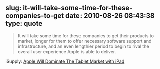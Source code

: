 slug: it-will-take-some-time-for-these-companies-to-get
date: 2010-08-26 08:43:38
type: quote
---

> It will take some time for these companies to get their products to market, longer for them to offer necessary software support and infrastructure, and an even lengthier period to begin to rival the overall user experience Apple is able to deliver.

iSupply: [Apple Will Dominate The Tablet Market with iPad](http://www.macstories.net/ipad/apple-will-dominate-the-tablet-market-with-ipad/)
